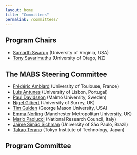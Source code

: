 ```yaml
---
layout: home
title: "Committees"
permalink: /committees/
---
```


## Program Chairs

* [Samarth Swarup](http://people.virginia.edu/~ss7rs) (University of Virginia, USA)
* [Tony Savarimuthu](http://waitaki.otago.ac.nz/~tonyr/) (University of Otago, NZ)

## The MABS Steering Committee

* [Frédéric Amblard](http://simsoc.free.fr/) (University of Toulouse, France)
* [Luis Antunes](http://www.di.fc.ul.pt/~xarax/) (University of Lisbon, Portugal)
* [Paul Davidsson](http://forskning.mah.se/en/id/ctpada) (Malmö University, Sweden)
* [Nigel Gilbert](http://www.surrey.ac.uk/sociology/people/nigel_gilbert/) (University of Surrey, UK)
* [Tim Gulden](http://www.cissm.umd.edu/people/tim-gulden) (George Mason University, USA)
* [Emma Norling](http://www2.docm.mmu.ac.uk/STAFF/E.Norling/) (Manchester Metropolitan University, UK)
* [Mario Paolucci](http://www.istc.cnr.it/people/mario-paolucci) (National Research Council, Italy)
* [Jaime Simão Sichman](http://www.pcs.usp.br/~jaime/) (University of São Paulo, Brazil)
* [Takao Terano](http://www.trn.dis.titech.ac.jp/GEAR/index.html) (Tokyo Institute of Technology, Japan)

## Program Committee
